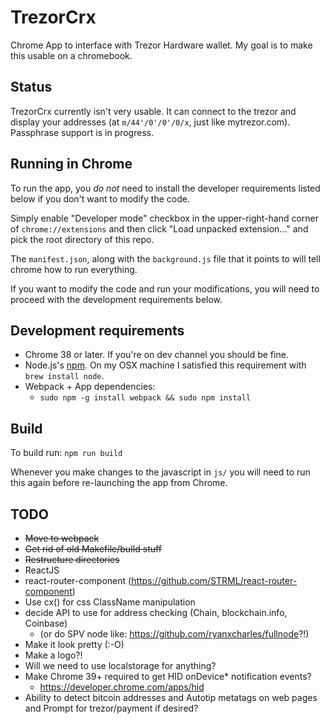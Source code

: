 # TrezorCrx

Chrome App to interface with Trezor Hardware wallet.  My goal is to make
this usable on a chromebook.

## Status

TrezorCrx currently isn't very usable.  It can connect to the trezor and
display your addresses (at `m/44'/0'/0'/0/x`, just like mytrezor.com).
Passphrase support is in progress.

## Running in Chrome

To run the app, you *do not* need to install the developer requirements
listed below if you don't want to modify the code.

Simply enable "Developer mode" checkbox in the upper-right-hand corner of
`chrome://extensions` and then click "Load unpacked extension..." and pick
the root directory of this repo.

The `manifest.json`, along with the `background.js` file that it points to
will tell chrome how to run everything.

If you want to modify the code and run your modifications, you will need to
proceed with the development requirements below.

## Development requirements

  * Chrome 38 or later. If you're on dev channel you should be fine.
  * Node.js's [npm](https://www.npmjs.org/). On my OSX machine I
    satisfied this requirement with `brew install node`.
  * Webpack + App dependencies:
    * `sudo npm -g install webpack && sudo npm install`

## Build

To build run: `npm run build`

Whenever you make changes to the javascript in `js/` you will need to run
this again before re-launching the app from Chrome.

## TODO

  * ~~Move to webpack~~
  * ~~Get rid of old Makefile/buIld stuff~~
  * ~~Restructure directories~~
  * ReactJS
  * react-router-component (https://github.com/STRML/react-router-component)
  * Use cx() for css ClassName manipulation
  * decide API to use for address checking (Chain, blockchain.info, Coinbase)
    * (or do SPV node like: https://github.com/ryanxcharles/fullnode?!)
  * Make it look pretty (:-O)
  * Make a logo?!
  * Will we need to use localstorage for anything?
  * Make Chrome 39+ required to get HID onDevice\* notification events?
    * https://developer.chrome.com/apps/hid
  * Ability to detect bitcoin addresses and Autotip metatags on web pages and
    Prompt for trezor/payment if desired?
